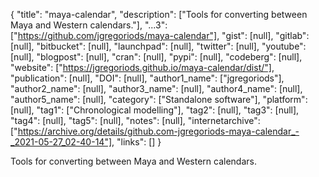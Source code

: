 {
  "title": "maya-calendar",
  "description": ["Tools for converting between Maya and Western calendars."],
  "...3": ["https://github.com/jgregoriods/maya-calendar"],
  "gist": [null],
  "gitlab": [null],
  "bitbucket": [null],
  "launchpad": [null],
  "twitter": [null],
  "youtube": [null],
  "blogpost": [null],
  "cran": [null],
  "pypi": [null],
  "codeberg": [null],
  "website": ["https://jgregoriods.github.io/maya-calendar/dist/"],
  "publication": [null],
  "DOI": [null],
  "author1_name": ["jgregoriods"],
  "author2_name": [null],
  "author3_name": [null],
  "author4_name": [null],
  "author5_name": [null],
  "category": ["Standalone software"],
  "platform": [null],
  "tag1": ["Chronological modelling"],
  "tag2": [null],
  "tag3": [null],
  "tag4": [null],
  "tag5": [null],
  "notes": [null],
  "internetarchive": ["https://archive.org/details/github.com-jgregoriods-maya-calendar_-_2021-05-27_02-40-14"],
  "links": []
}

<!-- Generated by csv2md.R – do not edit by hand -->

Tools for converting between Maya and Western calendars.